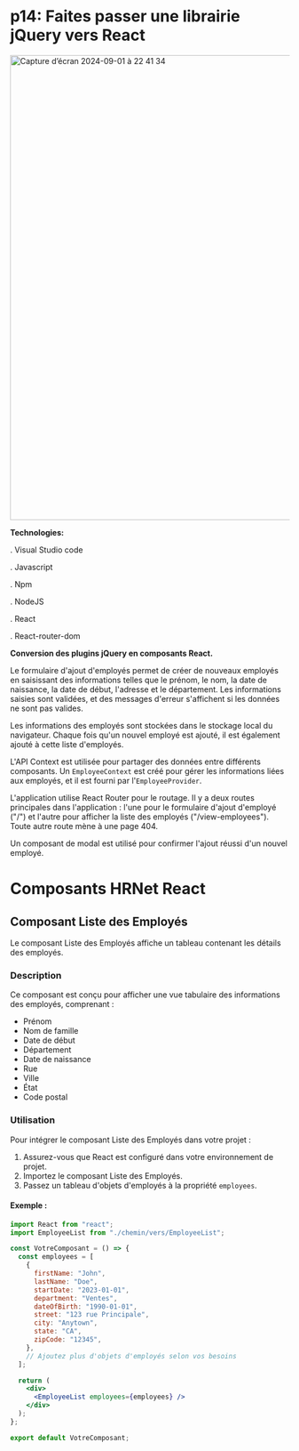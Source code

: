 

# p14: Faites passer une librairie jQuery vers React

<img width="836" alt="Capture d’écran 2024-09-01 à 22 41 34" src="https://github.com/user-attachments/assets/9d6946f1-bd6b-41c6-93ca-c89921c3dd1d">




**Technologies:** 

. Visual Studio code

. Javascript

. Npm 

. NodeJS 

. React 

. React-router-dom



**Conversion des plugins jQuery en composants React.**

Le formulaire d'ajout d'employés permet de créer de nouveaux employés en saisissant des informations telles que le prénom, le nom, la date de naissance, la date de début, l'adresse et le département. Les informations saisies sont validées, et des messages d'erreur s'affichent si les données ne sont pas valides.

Les informations des employés sont stockées dans le stockage local du navigateur. Chaque fois qu'un nouvel employé est ajouté, il est également ajouté à cette liste d'employés.

L'API Context est utilisée pour partager des données entre différents composants. Un `EmployeeContext` est créé pour gérer les informations liées aux employés, et il est fourni par l'`EmployeeProvider`.

L'application utilise React Router pour le routage. Il y a deux routes principales dans l'application : l'une pour le formulaire d'ajout d'employé ("/") et l'autre pour afficher la liste des employés ("/view-employees"). Toute autre route mène à une page 404.

Un composant de modal est utilisé pour confirmer l'ajout réussi d'un nouvel employé.

# Composants HRNet React

## Composant Liste des Employés

Le composant Liste des Employés affiche un tableau contenant les détails des employés.

### Description

Ce composant est conçu pour afficher une vue tabulaire des informations des employés, comprenant :

- Prénom
- Nom de famille
- Date de début
- Département
- Date de naissance
- Rue
- Ville
- État
- Code postal

### Utilisation

Pour intégrer le composant Liste des Employés dans votre projet :

1. Assurez-vous que React est configuré dans votre environnement de projet.
2. Importez le composant Liste des Employés.
3. Passez un tableau d'objets d'employés à la propriété `employees`.

#### Exemple :

```jsx
import React from "react";
import EmployeeList from "./chemin/vers/EmployeeList";

const VotreComposant = () => {
  const employees = [
    {
      firstName: "John",
      lastName: "Doe",
      startDate: "2023-01-01",
      department: "Ventes",
      dateOfBirth: "1990-01-01",
      street: "123 rue Principale",
      city: "Anytown",
      state: "CA",
      zipCode: "12345",
    },
    // Ajoutez plus d'objets d'employés selon vos besoins
  ];

  return (
    <div>
      <EmployeeList employees={employees} />
    </div>
  );
};

export default VotreComposant;
```
